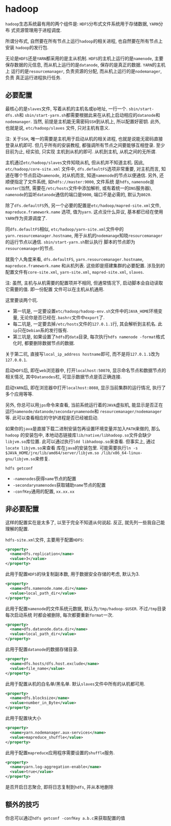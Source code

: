 # hadoop

`hadoop`生态系统最有用的两个组件是: `HDFS`分布式文件系统用于存储数据, `YARN`分布
式资源管理用于进程调度.

所谓分布式, 自然要在所有节点上运行`hadoop`的相关进程, 也自然要在所有节点上安装
`hadoop`的发行包.

无论是`HDFS`还是`YARN`都采用的是主从机制. `HDFS`的主机上运行的是`namenode`, 主要
保存数据的元信息, 而从机上运行的是`datanode`, 保存的是真正的数据. `YARN`的主机上
运行的是`resourcemanager`, 负责资源的分配, 而从机上运行的是`nodemanager`, 负责
真正运行进程执行任务.

## 必要配置

最核心的是`slaves`文件, 写着从机的主机名或ip地址, 一行一个. `sbin/start-dfs.sh`和
`sbin/start-yarn.sh`都需要根据此来在从机上启动相应的`datanode`和`nodemanager`. 当然, 
前提是主机能无需密码`SSH`到从机上, 所以配置好密钥. 此外, 也就是说, `etc/hadoop/slaves`
文件, 只对主机有意义.

注: 关于`SSH`, 唯一的需要是主机用于启动从机的相关进程, 也就是说能无密码直接登录从机即可.
但几乎所有的安装教程, 都强调所有节点之间要能够互相登录. 至少目前为止, 经实验, 只实现
主机到从机的即可. 从机到主机, 从机之间的无所谓.

主机通过`etc/hadoop/slaves`文件知晓从机, 但从机并不知道主机. 因此, `etc/hadoop/core-site.xml`
文件中, `dfs.defaultFS`选项非常重要, 对主机而言, 知道在哪个节点启动`namenode`, 对从机而言, 
知道`namenode`的节点以便通信. 另外, 还顺便指定了文件系统, 如`hdfs://master:9000`, 文件系统
是`hdfs`, `namenode`是`master`(当然, 需要在`/etc/hosts`文件中添加解析, 或有着统一的`DNS`服务器),
`namenode`的监听`datanode`通信的端口是`9000`, 端口不是必需的, 默认为`8020`.

除了`dfs.defaultFS`外, 另一个必要的配置是`etc/hadoop/mapred-site.xml`文件, `mapreduce.framework.name`
选项, 值为`yarn`. 这点没什么异议, 基本都已经在使用`YARN`作为资源调度了.

同`dfs.defaultFS`相似, `etc/hadoop/yarn-site.xml`文件中的`yarn.resourcemanager.hostname`, 
用于从机的`nodemanage`知晓`resourcemanager`的运行节点以通信. `sbin/start-yarn.sh`默认执行
脚本的节点即为`resourcemanager`的节点.

就我个人角度来看, `dfs.defaultFS`, `yarn.resourcemanager.hostname`, `mapreduce.framework.name`
和从机列表. 这些即是搭建集群的必要配置. 涉及到的配置文件有`core-site.xml`, `yarn-site.xml`, 
`mapred-site.xml`, `slaves`.

注: 虽然, 主机与从机需要的配置项并不相同, 但通常情况下, 启动脚本会自动读取它需要的值. 即一份配置
文件可以在主机从机通用.

这里要谈两个坑. 
* 第一坑是, 一定要设置`etc/hadoop/hadoop-env.sh`文件中的`JAVA_HOME`环境变量, 无论你是否已经在`.bashrc`文件中`export`了.
* 每二坑是, 一定要去掉`/etc/hosts`文件的`127.0.1.1`行, 其会解析到主机名. 此`ip`只在`Debian`系的发行版有.
* 第三坑是, 如果设置了`hdfs`的`data`目录, 每次执行`hdfs namenode -format`格式化时, 都要删除数据节点的数据.

关于第二坑, 直接写`local_ip_address hostname`即可, 而不是将`127.0.1.1`改为`127.0.0.1`.

启动`HDFS`后, 即在`web`浏览器中, 打开`localhost:50070`, 显示命名节点和数据节点的相关情况, 其中`Datanodes`栏, 
可显示数据节点是否正确连接. 

启动`YARN`后, 即在浏览器中打开`localhost:8088`, 显示当前集群的运行情况, 执行了多个应用等等.

另外, 你总可以用`jps`命令来查看, 当前系统运行着的`JAVA`虚拟机, 能显示是否正在运行`namenode/datanode/secondarynamenode`和
`resourcemanager/nodemanager`等. 此可以查看相应的守护进程是否已经被启动.

如果你的`java`是直接下载二进制安装包再设置环境变量并加入`PATH`来做的, 那么`hadoop`
的安装包中, 本地动态链接库`lib/native/libhadoop.so`文件会缺少`libjvm.so`库位置.
此可以通过执行`ldd libhadoop.so`来查看. 但事实上, 通过`locate libjvm.so`来查看
库在`java`的安装包里. 可能需要执行`ln -s $JAVA_HOME/jre/lib/amd64/server/libjvm.so
/lib/x86_64-linux-gnu/libjvm.so`来修复.

`hdfs getconf`
* `-namenodes`获得`name`节点的配置
* `-secondarynamenodes`获取辅助`name`节点的配置
* `-confKey`通用的配置, `xx.xx.xx`

## 非必要配置

这样的配置实在是太多了, 以至于完全不知道从何说起. 反正, 就先列一些我自己能理解的配置.

`hdfs-site.xml`文件, 主要用于配置`HDFS`:
```xml
<property>
  <name>dfs.replication</name>
  <value>3</value>
</property>
```
此用于配置`HDFS`的块复制副本数, 用于数据安全存储的考虑, 默认为3.

```xml
<property>
  <name>dfs.namenode.name.dir</name>
  <value>local_path_dir</value>
</property>
```
此用于配置`namenode`的文件系统元数据, 默认为`/tmp/hadoop-$USER`. 不过`/tmp`目录每次启动系统
时都会被删除, 每次都要重新`format`一次.

```xml
<property>
  <name>dfs.datanode.data.dir</name>
  <value>local_path_dir</value>
</property>
```
此用于配置`datanode`的数据存储目录.

```xml
<property>
  <name>dfs.hosts/dfs.host.exclude</name>
  <value>file_name</value>
</property>
```
此用于配置从机的白名单/黑名单. 默认`slaves`文件中所有的从机都可用.

```xml
<property>
  <name>dfs.blocksize</name>
  <value>number_in_Byte</value>
</property>
```
此用于配置块大小

```xml
<property>
  <name>yarn.nodemanager.aux-services</name>
  <value>mapreduce_shuffle</value>
</property>
```
此用于配置`mapreduce`应用程序需要设置的`shuffle`服务.

```xml
<property>
  <name>yarn.log-aggregation-enable</name>
  <value>true</value>
</property>
```

是否开启日志聚合, 即将日志复制到`hdfs`, 并从本地删除

## 额外的技巧 

你总可以通过`hdfs getconf -confKey a.b.c`来获取配置的值
